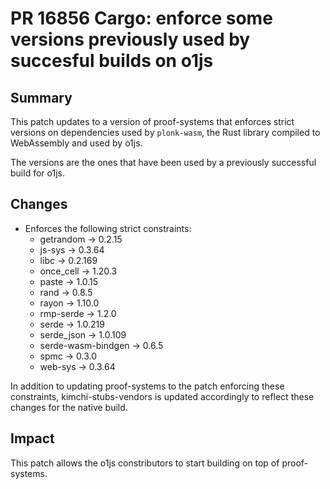 # PR 16856 Cargo: enforce some versions previously used by succesful builds on o1js

## Summary

This patch updates to a version of proof-systems that enforces strict versions
on dependencies used by `plonk-wasm`, the Rust library compiled to WebAssembly
and used by o1js.

The versions are the ones that have been used by a previously successful build
for o1js.

## Changes

- Enforces the following strict constraints:
  - getrandom -> 0.2.15
  - js-sys -> 0.3.64
  - libc -> 0.2.169
  - once_cell -> 1.20.3
  - paste -> 1.0.15
  - rand -> 0.8.5
  - rayon -> 1.10.0
  - rmp-serde -> 1.2.0
  - serde -> 1.0.219
  - serde_json -> 1.0.109
  - serde-wasm-bindgen -> 0.6.5
  - spmc -> 0.3.0
  - web-sys -> 0.3.64

In addition to updating proof-systems to the patch enforcing these constraints,
kimchi-stubs-vendors is updated accordingly to reflect these changes for the
native build.

## Impact

This patch allows the o1js constributors to start building on top of
proof-systems.
